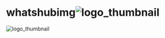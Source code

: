 # whatshubimg![logo_thumbnail](https://github.com/Andres-Cuellar/whatshubimg/assets/62640242/afe7653a-bceb-4fcf-92ab-5b45efcf3e51)
![logo_thumbnail](https://github.com/Andres-Cuellar/whatshubimg/assets/62640242/6fc88892-8820-4c57-bfcd-e6a73b917098)
